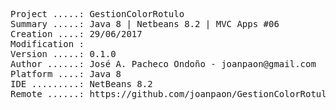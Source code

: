 <pre>

Project .....: GestionColorRotulo
Summary .....: Java 8 | Netbeans 8.2 | MVC Apps #06
Creation ....: 29/06/2017
Modification : 
Version .....: 0.1.0
Author ......: José A. Pacheco Ondoño - joanpaon@gmail.com
Platform ....: Java 8
IDE .........: NetBeans 8.2
Remote ......: https://github.com/joanpaon/GestionColorRotulo.git

</pre>

